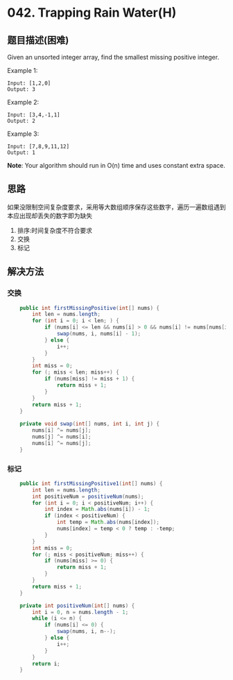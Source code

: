 # 042. Trapping Rain Water(H)

## 题目描述(困难)

Given an unsorted integer array, find the smallest missing positive integer.

Example 1:
```
Input: [1,2,0]
Output: 3
```
Example 2:
```
Input: [3,4,-1,1]
Output: 2
```
Example 3:
```
Input: [7,8,9,11,12]
Output: 1
```

**Note**:
Your algorithm should run in O(n) time and uses constant extra space.



## 思路

如果没限制空间复杂度要求，采用等大数组顺序保存这些数字，遍历一遍数组遇到本应出现却丢失的数字即为缺失


1. 排序:时间复杂度不符合要求
2. 交换
3. 标记

## 解决方法

### 交换

```java
    public int firstMissingPositive(int[] nums) {
        int len = nums.length;
        for (int i = 0; i < len; ) {
            if (nums[i] <= len && nums[i] > 0 && nums[i] != nums[nums[i] - 1]) {
                swap(nums, i, nums[i] - 1);
            } else {
                i++;
            }
        }
        int miss = 0;
        for (; miss < len; miss++) {
            if (nums[miss] != miss + 1) {
                return miss + 1;
            }
        }
        return miss + 1;
    }
    
    private void swap(int[] nums, int i, int j) {
        nums[i] ^= nums[j];
        nums[j] ^= nums[i];
        nums[i] ^= nums[j];
    }

```

### 标记

```java
    public int firstMissingPositive1(int[] nums) {
        int len = nums.length;
        int positiveNum = positiveNum(nums);
        for (int i = 0; i < positiveNum; i++) {
            int index = Math.abs(nums[i]) - 1;
            if (index < positiveNum) {
                int temp = Math.abs(nums[index]);
                nums[index] = temp < 0 ? temp : -temp;
            }
        }
        int miss = 0;
        for (; miss < positiveNum; miss++) {
            if (nums[miss] >= 0) {
                return miss + 1;
            }
        }
        return miss + 1;
    }

    private int positiveNum(int[] nums) {
        int i = 0, n = nums.length - 1;
        while (i <= n) {
            if (nums[i] <= 0) {
                swap(nums, i, n--);
            } else {
                i++;
            }
        }
        return i;
    }
```
